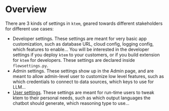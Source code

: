 # Overview

There are 3 kinds of settings in `ktem`, geared towards different stakeholders
for different use cases:

- Developer settings. These settings are meant for very basic app customization, such as database URL, cloud config, logging config, which features to enable... You will be interested in the developer settings if you deploy `ktem` to your customers, or if you build extension for `ktem` for developers. These settings are declared inside `flowsettings.py`.
- Admin settings. These settings show up in the Admin page, and are meant to allow admin-level user to customize low level features, such as which credentials to connect to data sources, which keys to use for LLM...
- [User settings](/pages/app/settings/user-settings/). These settings are meant for run-time users to tweak ktem to their personal needs, such as which output languages the chatbot should generate, which reasoning type to use...
